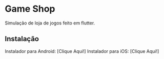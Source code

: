# Game Shop

Simulação de loja de jogos feito em flutter.

## Instalação

Instalador para Android: [Clique Aqui!]
Instalador para iOS: [Clique Aqui!]